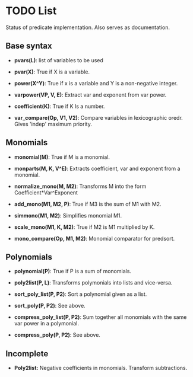 # TODO List #

Status of predicate implementation. Also serves as documentation.

## Base syntax ##

 - **pvars(L)**: list of variables to be used

 - **pvar(X)**: True if X is a variable.
  
 - **power(X^Y)**: True if x is a variable and Y is a non-negative integer.
 
 - **varpower(VP, V, E)**: Extract var and exponent from var power. 

 - **coefficient(K)**: True if K Is a number.

 - **var_compare(Op, V1, V2)**: Compare variables in lexicographic oredr. Gives 'indep' maximum priority.

## Monomials ##

 - **monomial(M)**: True if M is a monomial.
 
 - **monparts(M, K, V^E)**: Extracts coefficient, var and exponent from a monomial. 

 - **normalize_mono(M, M2)**: Transforms M into the form Coefficient*Var^Exponent

 - **add_mono(M1, M2, P)**: True if M3 is the sum of M1 with M2.

 - **simmono(M1, M2)**: Simplifies monomial M1.

 - **scale_mono(M1, K, M2)**: True if M2 is M1 multiplied by K.

 - **mono_compare(Op, M1, M2)**: Monomial comparator for predsort.
  
## Polynomials ##

 - **polynomial(P)**: True if P is a sum of monomials.

 - **poly2list(P, L)**: Transforms polymonials into lists and vice-versa. 

 - **sort_poly_list(P, P2)**: Sort a polynomial given as a list.

 - **sort_poly(P, P2)**: See above.

 - **compress_poly_list(P, P2)**: Sum together all monomials with the same var power in a polymonial.

 - **compress_poly(P, P2)**: See above.

## Incomplete ##

 - **Poly2list:** Negative coefficients in monomials. Transform subtractions.
  
